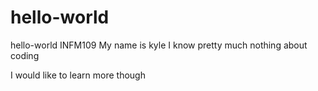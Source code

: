 # hello-world
hello-world INFM109
My name is kyle
I know pretty much nothing about coding

I would like to learn more though
